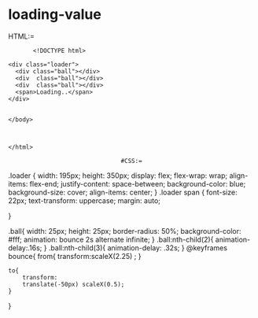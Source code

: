 # loading-value

HTML:=
 
           <!DOCTYPE html>
<html>

<head>
      <link rel="stylesheet" href="madan.css">
</head>
<body>


    <div class="loader">
      <div class="ball"></div>
      <div  class="ball"></div>
      <div  class="ball"></div>
      <span>Loading..</span>
    </div>
    

    </body>



    </html>
    
                                    #CSS:=
                                    
                                    
.loader {
    width: 195px;
    height: 350px;
    display: flex;
    flex-wrap: wrap;
    align-items: flex-end;
    justify-content: space-between;
    background-color: blue;
    background-size: cover;
   align-items: center;
}
 .loader span {
    font-size: 22px;
    text-transform: uppercase;
    margin: auto;
   
}

.ball{
    width: 25px;
    height: 25px;
    border-radius: 50%;
    background-color: #fff;
   animation: bounce 2s alternate infinite;
}
.ball:nth-child(2){ 
animation-delay:.16s;
}
.ball:nth-child(3){
    animation-delay: .32s;
}
@keyframes bounce{
    from{
        transform:scaleX(2.25) ;
    }
    
    to{
        transform: 
        translate(-50px) scaleX(0.5);
    }
}

                                    
                                    
